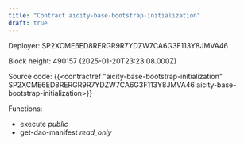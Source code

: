 ```yaml
---
title: "Contract aicity-base-bootstrap-initialization"
draft: true
---
```

Deployer: SP2XCME6ED8RERGR9R7YDZW7CA6G3F113Y8JMVA46


 



Block height: 490157 (2025-01-20T23:23:08.000Z)

Source code: {{<contractref "aicity-base-bootstrap-initialization" SP2XCME6ED8RERGR9R7YDZW7CA6G3F113Y8JMVA46 aicity-base-bootstrap-initialization>}}

Functions:

* execute _public_
* get-dao-manifest _read_only_

